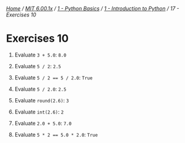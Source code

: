 _[Home](../../../) / [MIT 6.00.1x](../../) / [1 - Python Basics](../) / [1 - Introduction to Python](./) / 17 - Exercises 10_
# Exercises 10

1. Evaluate `3 + 5.0`:
	`8.0`

2. Evaluate `5 / 2`:
	`2.5`

3. Evaluate `5 / 2 == 5 / 2.0`:
	`True`

4. Evaluate `5 / 2.0`:
	`2.5`

5. Evaluate `round(2.6)`:
	`3`

6. Evaluate `int(2.6)`:
	`2`

7. Evaluate `2.0 + 5.0`:
	`7.0`

8. Evaluate `5 * 2 == 5.0 * 2.0`:
	`True`